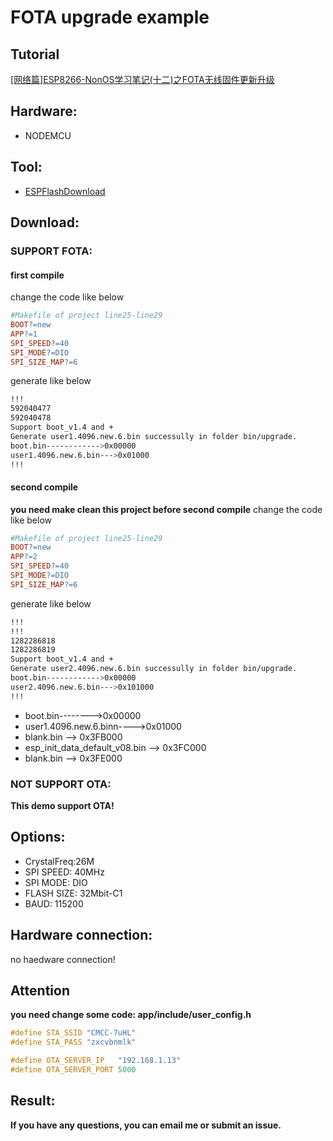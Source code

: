 # FOTA upgrade example

## Tutorial

[[网络篇]ESP8266-NonOS学习笔记(十二)之FOTA无线固件更新升级](https://zhuanlan.zhihu.com/p/60922469/)


## Hardware:
* NODEMCU

## Tool:
* [ESPFlashDownload](https://www.espressif.com/sites/default/files/tools/flash_download_tools_v3.6.4.rar)

## Download:

### SUPPORT FOTA:

#### first compile
change the code like below
```makefile
#Makefile of project line25-line29
BOOT?=new
APP?=1
SPI_SPEED?=40
SPI_MODE?=DIO
SPI_SIZE_MAP?=6
```
generate like below
```bash
!!!
592040477
592040478
Support boot_v1.4 and +
Generate user1.4096.new.6.bin successully in folder bin/upgrade.
boot.bin------------>0x00000
user1.4096.new.6.bin--->0x01000
!!!
```
#### second compile
**you need make clean this project before second compile**
change the code like below
```makefile
#Makefile of project line25-line29
BOOT?=new
APP?=2
SPI_SPEED?=40
SPI_MODE?=DIO
SPI_SIZE_MAP?=6
```
generate like below
```bash
!!!
!!!
1282286818
1282286819
Support boot_v1.4 and +
Generate user2.4096.new.6.bin successully in folder bin/upgrade.
boot.bin------------>0x00000
user2.4096.new.6.bin--->0x101000
!!!
```

* boot.bin-------->0x00000
* user1.4096.new.6.binn---->0x01000
* blank.bin --> 0x3FB000
* esp_init_data_default_v08.bin --> 0x3FC000
* blank.bin --> 0x3FE000

### NOT SUPPORT OTA:

**This demo support OTA!**

## Options:
* CrystalFreq:26M
* SPI SPEED: 40MHz
* SPI MODE: DIO
* FLASH SIZE: 32Mbit-C1
* BAUD: 115200

## Hardware connection:
no haedware connection!

## Attention

**you need change some code: app/include/user_config.h**
```C
#define STA_SSID "CMCC-7uHL"
#define STA_PASS "zxcvbnmlk"

#define OTA_SERVER_IP   "192.168.1.13"
#define OTA_SERVER_PORT 5000
```

## Result:



**If you have any questions, you can email me or submit an issue.**


